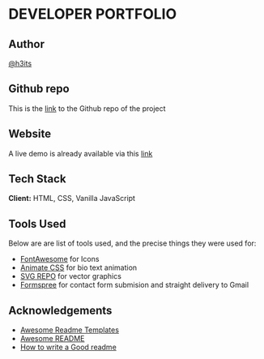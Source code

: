 # DEVELOPER PORTFOLIO

## Author

[@h3its](https://github.com/h3its)

## Github repo

This is the [link](https://github.com/h3its/Portfolio) to the Github repo of the project

## Website

A live demo is already available via this [link](https://h3its.github.io/Portfolio/)

## Tech Stack

**Client:** HTML, CSS, Vanilla JavaScript

## Tools Used

Below are are list of tools used, and the precise things they were used for:

- [FontAwesome](https://fontawesome.com/) for Icons
- [Animate CSS](https://animate.style/) for bio text animation
- [SVG REPO](https://www.svgrepo.com/) for vector graphics
- [Formspree](https://formspree.io/) for contact form submision and straight delivery to Gmail

## Acknowledgements

- [Awesome Readme Templates](https://awesomeopensource.com/project/elangosundar/awesome-README-templates)
- [Awesome README](https://github.com/matiassingers/awesome-readme)
- [How to write a Good readme](https://bulldogjob.com/news/449-how-to-write-a-good-readme-for-your-github-project)
